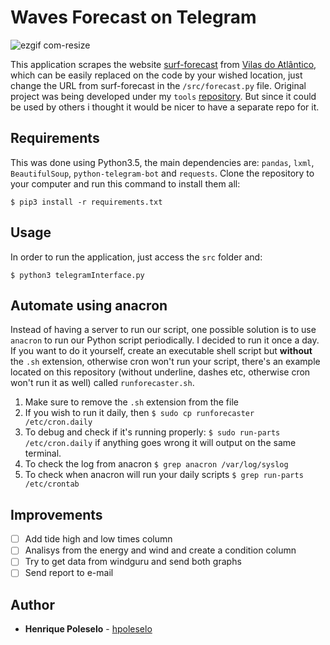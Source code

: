 # Waves Forecast on Telegram

![ezgif com-resize](https://user-images.githubusercontent.com/24254286/89701303-da62d800-d90b-11ea-9e64-75c5e7d6537c.gif)

This application scrapes the website [surf-forecast](https://pt.surf-forecast.com/breaks/Vilas/forecasts/latest) from [Vilas do Atlântico](https://www.google.com/maps/place/Vilas+do+Atl%C3%A2ntico,+Lauro+de+Freitas+-+BA/@-12.8878487,-38.3036089,15z/data=!3m1!4b1!4m5!3m4!1s0x7163e0b19cade15:0x3f93745901875860!8m2!3d-12.8868037!4d-38.2975914), which can be easily replaced on the code by your wished location, just change the URL from surf-forecast in the ``` /src/forecast.py ``` file.
Original project was being developed under my ``` tools ``` [repository](https://github.com/hpoleselo/tools/tree/master/WavesForecast). But since it could be used by others i thought it would be nicer to have a separate repo for it.

## Requirements

This was done using Python3.5, the main dependencies are:
```pandas```, ```lxml```, ```BeautifulSoup```, ```python-telegram-bot``` and ```requests```. Clone the repository to your computer and run this command to install them all:

``` $ pip3 install -r requirements.txt ```

## Usage

In order to run the application, just access the ``` src ``` folder and:

``` $ python3 telegramInterface.py ```

## Automate using anacron

Instead of having a server to run our script, one possible solution is to use ``` anacron ``` to run our Python script periodically. I decided to run it once a day. If you want to do it yourself, create an executable shell script but **without** the ``` .sh ``` extension, otherwise cron won't run your script, there's an example located on this repository (without underline, dashes etc, otherwise cron won't run it as well) called ``` runforecaster.sh ```.

1. Make sure to remove the ``` .sh ``` extension from the file
2. If you wish to run it daily, then ``` $ sudo cp runforecaster /etc/cron.daily ```
3. To debug and check if it's running properly: ``` $ sudo run-parts /etc/cron.daily ``` if anything goes wrong it will output on the same terminal.
4. To check the log from anacron ``` $ grep anacron /var/log/syslog ```
5. To check when anacron will run your daily scripts ``` $ grep run-parts /etc/crontab ```

## Improvements
- [ ] Add tide high and low times column
- [ ] Analisys from the energy and wind and create a condition column
- [ ] Try to get data from windguru and send both graphs
- [ ] Send report to e-mail

## Author
* **Henrique Poleselo** - [hpoleselo](https://github.com/hpoleselo)

